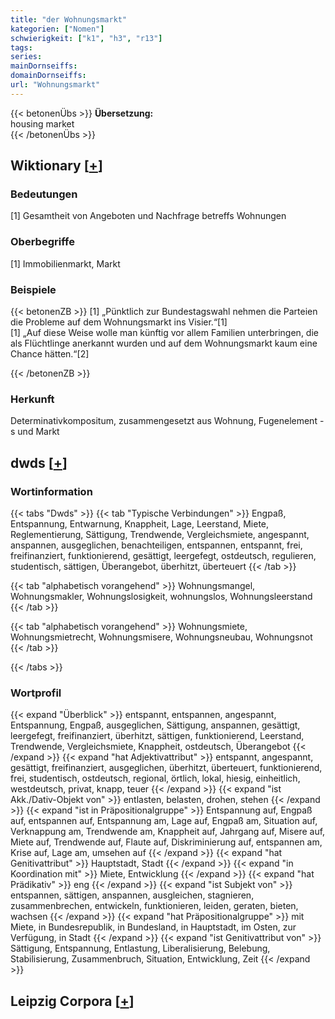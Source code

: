 ```yaml
---
title: "der Wohnungsmarkt"
kategorien: ["Nomen"]
schwierigkeit: ["k1", "h3", "r13"]
tags:
series:
mainDornseiffs:
domainDornseiffs:
url: "Wohnungsmarkt"
---
```


{{< betonenÜbs >}}
**Übersetzung:**  
housing market  
{{< /betonenÜbs >}}

## Wiktionary [[+](https://de.wiktionary.org/wiki/Wohnungsmarkt)]

### Bedeutungen
[1] Gesamtheit von Angeboten und Nachfrage betreffs Wohnungen  

### Oberbegriffe
[1] Immobilienmarkt, Markt  

### Beispiele
{{< betonenZB >}}
[1] „Pünktlich zur Bundestagswahl nehmen die Parteien die Probleme auf dem Wohnungsmarkt ins Visier.“[1]  
[1] „Auf diese Weise wolle man künftig vor allem Familien unterbringen, die als Flüchtlinge anerkannt wurden und auf dem Wohnungsmarkt kaum eine Chance hätten.“[2]  

{{< /betonenZB >}}
### Herkunft
Determinativkompositum, zusammengesetzt aus Wohnung, Fugenelement -s und Markt  



## dwds [[+](https://www.dwds.de/wb/Wohnungsmarkt)]

### Wortinformation
{{< tabs "Dwds" >}}
{{< tab "Typische Verbindungen" >}}
Engpaß, Entspannung, Entwarnung, Knappheit, Lage, Leerstand, Miete, Reglementierung, Sättigung, Trendwende, Vergleichsmiete, angespannt, anspannen, ausgeglichen, benachteiligen, entspannen, entspannt, frei, freifinanziert, funktionierend, gesättigt, leergefegt, ostdeutsch, regulieren, studentisch, sättigen, Überangebot, überhitzt, überteuert
{{< /tab >}}

{{< tab "alphabetisch vorangehend" >}}
Wohnungsmangel, Wohnungsmakler, Wohnungslosigkeit, wohnungslos, Wohnungsleerstand
{{< /tab >}}

{{< tab "alphabetisch vorangehend" >}}
Wohnungsmiete, Wohnungsmietrecht, Wohnungsmisere, Wohnungsneubau, Wohnungsnot
{{< /tab >}}

{{< /tabs >}}

### Wortprofil
{{< expand "Überblick" >}} entspannt, entspannen, angespannt, Entspannung, Engpaß, ausgeglichen, Sättigung, anspannen, gesättigt, leergefegt, freifinanziert, überhitzt, sättigen, funktionierend, Leerstand, Trendwende, Vergleichsmiete, Knappheit, ostdeutsch, Überangebot {{< /expand >}}
{{< expand "hat Adjektivattribut" >}} entspannt, angespannt, gesättigt, freifinanziert, ausgeglichen, überhitzt, überteuert, funktionierend, frei, studentisch, ostdeutsch, regional, örtlich, lokal, hiesig, einheitlich, westdeutsch, privat, knapp, teuer {{< /expand >}}
{{< expand "ist Akk./Dativ-Objekt von" >}} entlasten, belasten, drohen, stehen {{< /expand >}}
{{< expand "ist in Präpositionalgruppe" >}} Entspannung auf, Engpaß auf, entspannen auf, Entspannung am, Lage auf, Engpaß am, Situation auf, Verknappung am, Trendwende am, Knappheit auf, Jahrgang auf, Misere auf, Miete auf, Trendwende auf, Flaute auf, Diskriminierung auf, entspannen am, Krise auf, Lage am, umsehen auf {{< /expand >}}
{{< expand "hat Genitivattribut" >}} Hauptstadt, Stadt {{< /expand >}}
{{< expand "in Koordination mit" >}} Miete, Entwicklung {{< /expand >}}
{{< expand "hat Prädikativ" >}} eng {{< /expand >}}
{{< expand "ist Subjekt von" >}} entspannen, sättigen, anspannen, ausgleichen, stagnieren, zusammenbrechen, entwickeln, funktionieren, leiden, geraten, bieten, wachsen {{< /expand >}}
{{< expand "hat Präpositionalgruppe" >}} mit Miete, in Bundesrepublik, in Bundesland, in Hauptstadt, im Osten, zur Verfügung, in Stadt {{< /expand >}}
{{< expand "ist Genitivattribut von" >}} Sättigung, Entspannung, Entlastung, Liberalisierung, Belebung, Stabilisierung, Zusammenbruch, Situation, Entwicklung, Zeit {{< /expand >}}

## Leipzig Corpora [[+](https://corpora.uni-leipzig.de/en/res?word=Wohnungsmarkt&corpusId=deu_newscrawl-public_2018)]

